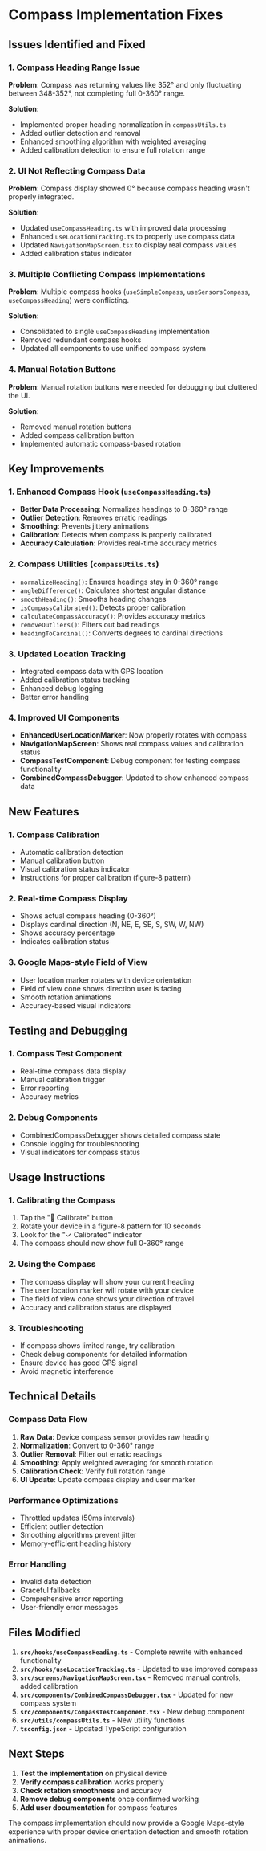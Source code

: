 # Compass Implementation Fixes

## Issues Identified and Fixed

### 1. **Compass Heading Range Issue**
**Problem**: Compass was returning values like 352° and only fluctuating between 348-352°, not completing full 0-360° range.

**Solution**: 
- Implemented proper heading normalization in `compassUtils.ts`
- Added outlier detection and removal
- Enhanced smoothing algorithm with weighted averaging
- Added calibration detection to ensure full rotation range

### 2. **UI Not Reflecting Compass Data**
**Problem**: Compass display showed 0° because compass heading wasn't properly integrated.

**Solution**:
- Updated `useCompassHeading.ts` with improved data processing
- Enhanced `useLocationTracking.ts` to properly use compass data
- Updated `NavigationMapScreen.tsx` to display real compass values
- Added calibration status indicator

### 3. **Multiple Conflicting Compass Implementations**
**Problem**: Multiple compass hooks (`useSimpleCompass`, `useSensorsCompass`, `useCompassHeading`) were conflicting.

**Solution**:
- Consolidated to single `useCompassHeading` implementation
- Removed redundant compass hooks
- Updated all components to use unified compass system

### 4. **Manual Rotation Buttons**
**Problem**: Manual rotation buttons were needed for debugging but cluttered the UI.

**Solution**:
- Removed manual rotation buttons
- Added compass calibration button
- Implemented automatic compass-based rotation

## Key Improvements

### 1. **Enhanced Compass Hook (`useCompassHeading.ts`)**
- **Better Data Processing**: Normalizes headings to 0-360° range
- **Outlier Detection**: Removes erratic readings
- **Smoothing**: Prevents jittery animations
- **Calibration**: Detects when compass is properly calibrated
- **Accuracy Calculation**: Provides real-time accuracy metrics

### 2. **Compass Utilities (`compassUtils.ts`)**
- `normalizeHeading()`: Ensures headings stay in 0-360° range
- `angleDifference()`: Calculates shortest angular distance
- `smoothHeading()`: Smooths heading changes
- `isCompassCalibrated()`: Detects proper calibration
- `calculateCompassAccuracy()`: Provides accuracy metrics
- `removeOutliers()`: Filters out bad readings
- `headingToCardinal()`: Converts degrees to cardinal directions

### 3. **Updated Location Tracking**
- Integrated compass data with GPS location
- Added calibration status tracking
- Enhanced debug logging
- Better error handling

### 4. **Improved UI Components**
- **EnhancedUserLocationMarker**: Now properly rotates with compass
- **NavigationMapScreen**: Shows real compass values and calibration status
- **CompassTestComponent**: Debug component for testing compass functionality
- **CombinedCompassDebugger**: Updated to show enhanced compass data

## New Features

### 1. **Compass Calibration**
- Automatic calibration detection
- Manual calibration button
- Visual calibration status indicator
- Instructions for proper calibration (figure-8 pattern)

### 2. **Real-time Compass Display**
- Shows actual compass heading (0-360°)
- Displays cardinal direction (N, NE, E, SE, S, SW, W, NW)
- Shows accuracy percentage
- Indicates calibration status

### 3. **Google Maps-style Field of View**
- User location marker rotates with device orientation
- Field of view cone shows direction user is facing
- Smooth rotation animations
- Accuracy-based visual indicators

## Testing and Debugging

### 1. **Compass Test Component**
- Real-time compass data display
- Manual calibration trigger
- Error reporting
- Accuracy metrics

### 2. **Debug Components**
- CombinedCompassDebugger shows detailed compass state
- Console logging for troubleshooting
- Visual indicators for compass status

## Usage Instructions

### 1. **Calibrating the Compass**
1. Tap the "🧭 Calibrate" button
2. Rotate your device in a figure-8 pattern for 10 seconds
3. Look for the "✓ Calibrated" indicator
4. The compass should now show full 0-360° range

### 2. **Using the Compass**
- The compass display will show your current heading
- The user location marker will rotate with your device
- The field of view cone shows your direction of travel
- Accuracy and calibration status are displayed

### 3. **Troubleshooting**
- If compass shows limited range, try calibration
- Check debug components for detailed information
- Ensure device has good GPS signal
- Avoid magnetic interference

## Technical Details

### Compass Data Flow
1. **Raw Data**: Device compass sensor provides raw heading
2. **Normalization**: Convert to 0-360° range
3. **Outlier Removal**: Filter out erratic readings
4. **Smoothing**: Apply weighted averaging for smooth rotation
5. **Calibration Check**: Verify full rotation range
6. **UI Update**: Update compass display and user marker

### Performance Optimizations
- Throttled updates (50ms intervals)
- Efficient outlier detection
- Smoothing algorithms prevent jitter
- Memory-efficient heading history

### Error Handling
- Invalid data detection
- Graceful fallbacks
- Comprehensive error reporting
- User-friendly error messages

## Files Modified

1. **`src/hooks/useCompassHeading.ts`** - Complete rewrite with enhanced functionality
2. **`src/hooks/useLocationTracking.ts`** - Updated to use improved compass
3. **`src/screens/NavigationMapScreen.tsx`** - Removed manual controls, added calibration
4. **`src/components/CombinedCompassDebugger.tsx`** - Updated for new compass system
5. **`src/components/CompassTestComponent.tsx`** - New debug component
6. **`src/utils/compassUtils.ts`** - New utility functions
7. **`tsconfig.json`** - Updated TypeScript configuration

## Next Steps

1. **Test the implementation** on physical device
2. **Verify compass calibration** works properly
3. **Check rotation smoothness** and accuracy
4. **Remove debug components** once confirmed working
5. **Add user documentation** for compass features

The compass implementation should now provide a Google Maps-style experience with proper device orientation detection and smooth rotation animations. 
